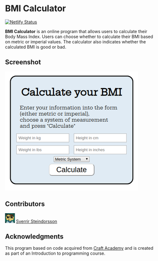 BMI Calculator
==============

[![Netlify Status](https://api.netlify.com/api/v1/badges/f0eca919-604d-41c2-9158-a070cf61de31/deploy-status)](https://app.netlify.com/sites/shs-bmicalculator/deploys)  

**BMI Calculator** is an online program that allows users to calculate their Body Mass Index. Users can choose whether to calculate their BMI based on metric or imperial values. The calculator also indicates whether the calculated BMI is good or bad.

## Screenshot
![](https://raw.githubusercontent.com/shsteindorsson/shsteindorsson.github.io/master/images/bmi_calc_interface.png)

## Contributors
![](https://raw.githubusercontent.com/shsteindorsson/shsteindorsson.github.io/master/images/8bit_shs_icon.png) [Sverrir Steindorsson](https://github.com/shsteindorsson)

## Acknowledgments
This program based on code acquired from [Craft Academy](https://www.craftacademy.se/) and is created as part of an Introduction to programming course.

